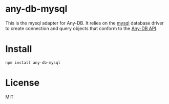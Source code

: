 # any-db-mysql

This is the mysql adapter for Any-DB. It relies on the [mysql][mysql]
database driver to create connection and query objects that conform to the
[Any-DB API](any-db/API.md).

# Install

    npm install any-db-mysql

# License

MIT

[mysql]: http://github.com/felixge/node-mysql
